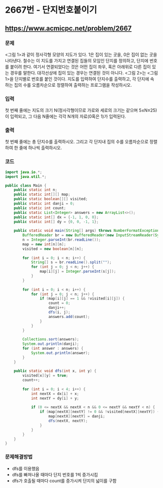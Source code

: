 # 2667번 - 단지번호붙이기

## https://www.acmicpc.net/problem/2667

### 문제

<그림 1>과 같이 정사각형 모양의 지도가 있다. 
1은 집이 있는 곳을, 0은 집이 없는 곳을 나타낸다. 
철수는 이 지도를 가지고 연결된 집들의 모임인 단지를 정의하고, 단지에 번호를 붙이려 한다. 
여기서 연결되었다는 것은 어떤 집이 좌우, 혹은 아래위로 다른 집이 있는 경우를 말한다. 
대각선상에 집이 있는 경우는 연결된 것이 아니다. 
<그림 2>는 <그림 1>을 단지별로 번호를 붙인 것이다. 
지도를 입력하여 단지수를 출력하고, 각 단지에 속하는 집의 수를 오름차순으로 정렬하여 출력하는 프로그램을 작성하시오.

### 입력 

첫 번째 줄에는 지도의 크기 N(정사각형이므로 가로와 세로의 크기는 같으며 5≤N≤25)이 입력되고, 그 다음 N줄에는 각각 N개의 자료(0혹은 1)가 입력된다.

### 출력

첫 번째 줄에는 총 단지수를 출력하시오. 그리고 각 단지내 집의 수를 오름차순으로 정렬하여 한 줄에 하나씩 출력하시오.

### 코드

``` java
import java.io.*;
import java.util.*;

public class Main {
	public static int n;
	public static int[][] map;
	public static boolean[][] visited;
	public static int danji = 0;
	public static int count;
	public static List<Integer> answers = new ArrayList<>();
	public static int[] dx = {-1, 1, 0, 0};
	public static int[] dy = {0, 0, -1, 1};
	
	public static void main(String[] args) throws NumberFormatException, IOException {
		BufferedReader br = new BufferedReader(new InputStreamReader(System.in));
		n = Integer.parseInt(br.readLine());
		map = new int[n][n];
		visited = new boolean[n][n];
		
		for (int i = 0; i < n; i++) {
			String[] s = br.readLine().split("");
			for (int j = 0; j < n; j++) {
				map[i][j] = Integer.parseInt(s[j]);
			}
		}
		
		for (int i = 0; i < n; i++) {
			for (int j = 0; j < n; j++) {
				if (map[i][j] == 1 && !visited[i][j]) {
					count = 0;
					danji++;
					dfs(i, j);
					answers.add(count);
				}
			}
		}
		
		Collections.sort(answers);
		System.out.println(danji);
		for (int answer : answers) {
			System.out.println(answer);
		}
	}
	
	public static void dfs(int x, int y) {
		visited[x][y] = true;
		count++;
		
		for (int i = 0; i < 4; i++) {
			int nextX = dx[i] + x;
			int nextY = dy[i] + y;
			
			if (0 <= nextX && nextX < n && 0 <= nextY && nextY < n) {
				if (map[nextX][nextY] != 0 && !visited[nextX][nextY]) {
					map[nextX][nextY] = danji;
					dfs(nextX, nextY);
				}
			}
		}
	}
}
```

### 문제해결방법

* dfs를 이용했음
* dfs를 빠져나올 때마다 단지 번호를 1씩 증가시킴
* dfs가 호출될 때마다 count를 증가시켜 단지의 넓이를 구함
